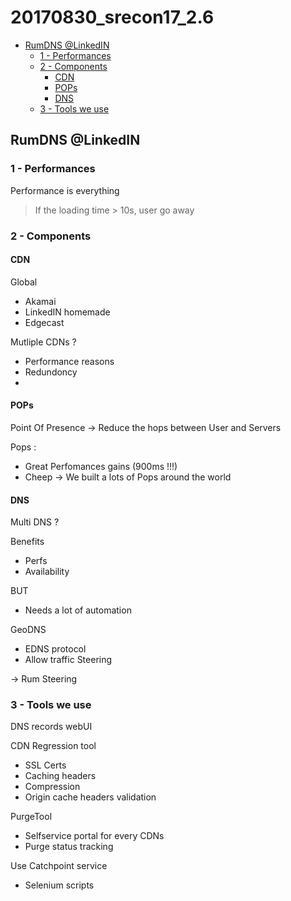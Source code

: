# 20170830_srecon17_2.6

<!-- MarkdownTOC -->

- [RumDNS @LinkedIN](#rumdns-linkedin)
  - [1 - Performances](#1---performances)
  - [2 - Components](#2---components)
    - [CDN](#cdn)
    - [POPs](#pops)
    - [DNS](#dns)
  - [3 - Tools we use](#3---tools-we-use)

<!-- /MarkdownTOC -->





## RumDNS @LinkedIN

### 1 - Performances

Performance is everything

>
> If the loading time > 10s, user go away
>



### 2 - Components

#### CDN

Global
* Akamai
* LinkedIN homemade
* Edgecast

Mutliple CDNs ?
* Performance reasons
* Redundoncy
*


#### POPs

Point Of Presence
-> Reduce the hops between User and Servers

Pops :
* Great Perfomances gains (900ms !!!)
* Cheep
-> We built a lots of Pops around the world


#### DNS

Multi DNS ?

Benefits
* Perfs
* Availability

BUT
* Needs a lot of automation


GeoDNS
* EDNS protocol
* Allow traffic Steering

-> Rum Steering



### 3 - Tools we use

DNS records webUI

CDN Regression tool
- SSL Certs
- Caching headers
- Compression
- Origin cache headers validation

PurgeTool
- Selfservice portal for every CDNs
- Purge status tracking

Use Catchpoint service
- Selenium scripts



